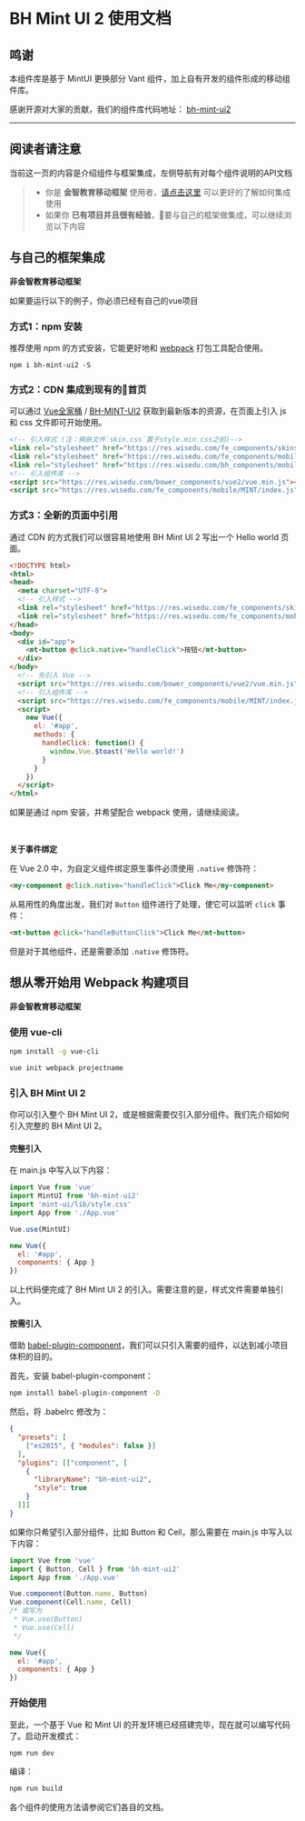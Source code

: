 # BH Mint UI 2 使用文档

## 鸣谢
本组件库是基于 MintUI 更换部分 Vant 组件，加上自有开发的组件形成的移动组件库。

感谢开源对大家的贡献，我们的组件库代码地址： [bh-mint-ui2](https://github.com/wisedu/bh-mint-ui2)


---------

## 阅读者请注意
当前这一页的内容是介绍组件与框架集成，左侧导航有对每个组件说明的API文档
> * 你是 **金智教育移动框架** 使用者，[请点击这里](http://res.wisedu.com/FS/docsite/mobile/mobile.html) 可以更好的了解如何集成使用
> * 如果你 **已有项目并且很有经验**，要与自己的框架做集成，可以继续浏览以下内容


## 与自己的框架集成
**非金智教育移动框架**

如果要运行以下的例子，你必须已经有自己的vue项目

### 方式1：npm 安装
推荐使用 npm 的方式安装，它能更好地和 [webpack](https://webpack.js.org/) 打包工具配合使用。

```shell
npm i bh-mint-ui2 -S
```

### 方式2：CDN 集成到现有的首页

可以通过 [Vue全家桶](https://res.wisedu.com/bower_components/vue2) / [BH-MINT-UI2](https://res.wisedu.com/fe_components/mobile/MINT/) 获取到最新版本的资源，在页面上引入 js 和 css 文件即可开始使用。

```html
<!-- 引入样式 (注：换肤文件`skin.css`置于style.min.css之前)-->
<link rel="stylesheet" href="https://res.wisedu.com/fe_components/skins/mint2.0/skin.css">
<link rel="stylesheet" href="https://res.wisedu.com/fe_components/mobile/MINT/cpdaily/style.min.css">
<link rel="stylesheet" href="https://res.wisedu.com/bh_components/mobile/1.0.0/bh-lib.min.css">
<!-- 引入组件库 -->
<script src="https://res.wisedu.com/bower_components/vue2/vue.min.js"></script>
<script src="https://res.wisedu.com/fe_components/mobile/MINT/index.js"></script>
```


### 方式3：全新的页面中引用
通过 CDN 的方式我们可以很容易地使用 BH Mint UI 2 写出一个 Hello world 页面。


```html
<!DOCTYPE html>
<html>
<head>
  <meta charset="UTF-8">
  <!-- 引入样式 -->
  <link rel="stylesheet" href="https://res.wisedu.com/fe_components/skins/mint2.0/skin.css">
  <link rel="stylesheet" href="https://res.wisedu.com/fe_components/mobile/MINT/style.min.css">
</head>
<body>
  <div id="app">
    <mt-button @click.native="handleClick">按钮</mt-button>
  </div>
</body>
  <!-- 先引入 Vue -->
  <script src="https://res.wisedu.com/bower_components/vue2/vue.min.js"></script>
  <!-- 引入组件库 -->
  <script src="https://res.wisedu.com/fe_components/mobile/MINT/index.js"></script>
  <script>
    new Vue({
      el: '#app',
      methods: {
        handleClick: function() {
          window.Vue.$toast('Hello world!')
        }
      }
    })
  </script>
</html>
```



如果是通过 npm 安装，并希望配合 webpack 使用，请继续阅读。

<br>

**关于事件绑定**

在 Vue 2.0 中，为自定义组件绑定原生事件必须使用 `.native` 修饰符：
<!-- ::: demo -->
```html
<my-component @click.native="handleClick">Click Me</my-component>
```
<!-- ::: -->
从易用性的角度出发，我们对 `Button` 组件进行了处理，使它可以监听 `click` 事件：
<!-- ::: demo -->
```html
<mt-button @click="handleButtonClick">Click Me</mt-button>
```
<!-- ::: -->
但是对于其他组件，还是需要添加 `.native` 修饰符。

<script>
  import { Toast } from 'bh-mint-ui2';
  export default {
    methods:{
      handleClick:function() {
        Toast('Hello world!')
      },
      handleButtonClick:function(){
      }
    }
  };
</script>


## 想从零开始用 Webpack 构建项目
**非金智教育移动框架**

### 使用 vue-cli

```bash
npm install -g vue-cli

vue init webpack projectname
```

### 引入 BH Mint UI 2

你可以引入整个 BH Mint UI 2，或是根据需要仅引入部分组件。我们先介绍如何引入完整的 BH Mint UI 2。

#### 完整引入

在 main.js 中写入以下内容：
```javascript
import Vue from 'vue'
import MintUI from 'bh-mint-ui2'
import 'mint-ui/lib/style.css'
import App from './App.vue'

Vue.use(MintUI)

new Vue({
  el: '#app',
  components: { App }
})
```
以上代码便完成了 BH Mint UI 2 的引入。需要注意的是，样式文件需要单独引入。

#### 按需引入

借助 [babel-plugin-component](https://github.com/QingWei-Li/babel-plugin-component)，我们可以只引入需要的组件，以达到减小项目体积的目的。

首先，安装 babel-plugin-component：

```bash
npm install babel-plugin-component -D
```

然后，将 .babelrc 修改为：
```json
{
  "presets": [
    ["es2015", { "modules": false }]
  ],
  "plugins": [["component", [
    {
      "libraryName": "bh-mint-ui2",
      "style": true
    }
  ]]]
}
```

如果你只希望引入部分组件，比如 Button 和 Cell，那么需要在 main.js 中写入以下内容：

```javascript
import Vue from 'vue'
import { Button, Cell } from 'bh-mint-ui2'
import App from './App.vue'

Vue.component(Button.name, Button)
Vue.component(Cell.name, Cell)
/* 或写为
 * Vue.use(Button)
 * Vue.use(Cell)
 */

new Vue({
  el: '#app',
  components: { App }
})
```

### 开始使用

至此，一个基于 Vue 和 Mint UI 的开发环境已经搭建完毕，现在就可以编写代码了。启动开发模式：

```bash
npm run dev
```

编译：

```bash
npm run build
```
各个组件的使用方法请参阅它们各自的文档。
